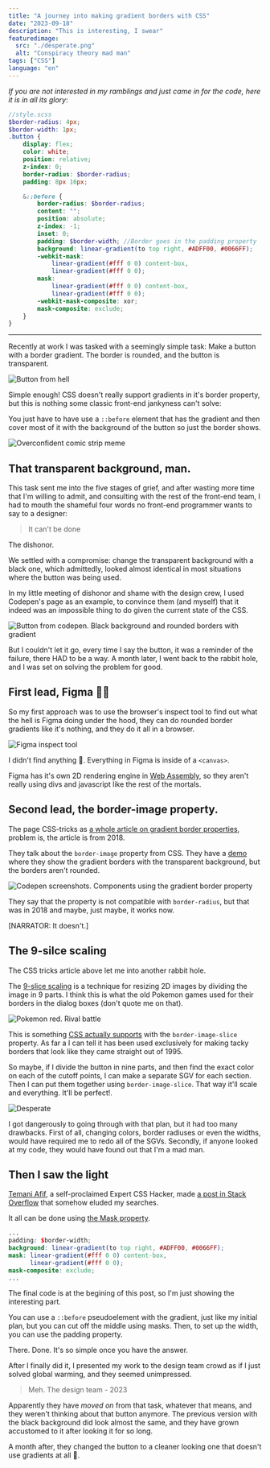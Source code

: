 ```yaml
---
title: "A journey into making gradient borders with CSS"
date: "2023-09-18"
description: "This is interesting, I swear"
featuredimage:
  src: "./desperate.png"
  alt: "Conspiracy theory mad man"
tags: ["CSS"]
language: "en"
---
```



_If you are not interested in my ramblings and just came in for the code, here it is in all its glory_:
```scss
//style.scss
$border-radius: 4px;
$border-width: 1px;
.button {
    display: flex;
    color: white;
    position: relative;
    z-index: 0;
    border-radius: $border-radius;
    padding: 8px 16px;

    &::before {
        border-radius: $border-radius;
        content: "";
        position: absolute;
        z-index: -1;
        inset: 0;
        padding: $border-width; //Border goes in the padding property 
        background: linear-gradient(to top right, #ADFF00, #0066FF);
        -webkit-mask:
            linear-gradient(#fff 0 0) content-box,
            linear-gradient(#fff 0 0);
        mask:
            linear-gradient(#fff 0 0) content-box,
            linear-gradient(#fff 0 0);
        -webkit-mask-composite: xor;
        mask-composite: exclude;
    }
}
```
---


Recently at work I was tasked with a seemingly simple task: Make a button with a border gradient. The border is rounded, and the button is transparent.

![Button from hell](./button-fire.png)

Simple enough! CSS doesn't really support gradients in it's border property, but this is nothing some classic front-end jankyness can't solve:

You just have to have use a ``::before`` element that has the gradient and then cover most of it with the background of the button so just the border shows.

![Overconfident comic strip meme](./overconfident-comic.png)

## That transparent background, man.

This task sent me into the five stages of grief, and after wasting more time that I'm willing to admit, and consulting with the rest of the front-end team, I had to mouth the shameful four words no front-end programmer wants to say to a designer:

> It can't be done

The dishonor.

We settled with a compromise: change the transparent background with a black one, which admittedly, looked almost identical in most situations where the button was being used.

In my little meeting of dishonor and shame with the design crew, I used Codepen's page as an example, to convince them (and myself) that it indeed was an impossible thing to do given the current state of the CSS.

![Button from codepen. Black background and rounded borders with gradient](./codepen.png)

But I couldn't let it go, every time I say the button, it was a reminder of the failure, there HAD to be a way. A month later, I went back to the rabbit hole, and I was set on solving the problem for good.

## First lead, Figma 🕵️‍♀️

So my first approach was to use the browser's inspect tool to find out what the hell is Figma doing under the hood, they can do rounded border gradients like it's nothing, and they do it all in a browser.

![Figma inspect tool](./figma.png)

I didn't find anything 🙁. Everything in Figma is inside of a `<canvas>`.

Figma has it's own 2D rendering engine in [Web Assembly](https://www.figma.com/blog/webassembly-cut-figmas-load-time-by-3x/), so they aren't really using divs and javascript like the rest of the mortals.



## Second lead, the border-image property.

The page CSS-tricks as [a whole article on gradient border properties](https://css-tricks.com/gradient-borders-in-css/), problem is, the article is from 2018.

They talk about the `border-image` property from CSS. They have a [demo](https://codepen.io/chriscoyier/pen/ZVYXRx) where they show the gradient borders with the transparent background, but the borders aren't rounded.

![Codepen screenshots. Components using the gradient border property](./css-tricks.png)

They say that the property is not compatible with `border-radius`, but that was in 2018 and maybe, just maybe, it works now.

[NARRATOR: It doesn't.]

## The 9-silce scaling

The CSS tricks article above let me into another rabbit hole.

The [9-slice scaling](https://en.wikipedia.org/wiki/9-slice_scaling) is a technique for resizing 2D images by dividing the image in 9 parts. I think this is what the old Pokemon games used for their borders in the dialog boxes (don't quote me on that).

![Pokemon red. Rival battle](./pokemon.png
)

This is something [CSS actually supports](https://developer.mozilla.org/en-US/docs/Web/CSS/border-image-slice) with the `border-image-slice` property. As far a I can tell it has been used exclusively for making tacky borders that look like they came straight out of 1995.



So maybe, if I divide the button in nine parts, and then find the exact color on each of the cutoff points, I can make a separate SGV for each section. Then I can put them together using `border-image-slice`. That way it'll scale and everything. It'll be perfect!.

![Desperate](./desperate.png
)

I got dangerously to going through with that plan, but it had too many drawbacks. First of all, changing colors, border radiuses or even the widths, would have required me to redo all of the SGVs. Secondly, if anyone looked at my code, they would have found out that I'm a mad man.

## Then I saw the light

[Temani Afif](https://stackoverflow.com/users/8620333/temani-afif), a self-proclaimed Expert CSS Hacker, made [a post in Stack Overflow](https://stackoverflow.com/questions/51496204/border-gradient-with-border-radius) that somehow eluded my searches.

It all can be done using [the Mask property](https://developer.mozilla.org/en-US/docs/Web/CSS/mask).

```scss
...
padding: $border-width;
background: linear-gradient(to top right, #ADFF00, #0066FF);
mask: linear-gradient(#fff 0 0) content-box,
      linear-gradient(#fff 0 0);
mask-composite: exclude;
...
```

The final code is at the begining of this post, so I'm just showing the interesting part.

You can use a `::before` pseudoelement with the gradient, just like my initial plan, but you can cut off the middle using masks. Then, to set up the width, you can use the padding property.

There. Done. It's so simple once you have the answer.

After I finally did it, I presented my work to the design team crowd as if I just solved global warming, and they seemed unimpressed. 

> Meh. The design team - 2023

Apparently they have _moved on_ from that task, whatever that means, and they weren't thinking about that button anymore. The previous version with the black background did look almost the same, and they have grown accustomed to it after looking it for so long.

A month after, they changed the button to a cleaner looking one that doesn't use gradients at all 🤡.